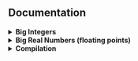 ## **Documentation**

<details><!-- big integers : start -->

<summary><b>Big Integers</b></summary>

-----

## Big Integers - **`bint`**

- **Initializing from an integral type**.
    ```c++
    apa::bint num1 = 255, num2 = -128;
    // base 10 equivalent = 255 and -128
    ```
    Make sure that the integral type value you assign to a ```bint``` will
    not exceed its base size. If you compile ```apa``` with a number base
    of 2<sup>16</sup> the maximum value you can assign using an integral
    type is **```65535```**, for base of 2<sup>32</sup> it is
    **```4294967295```**, and for base 2<sup>64</sup> this will be
    **```18446744073709551615```**.

- **Initializing from a base2 (binary) number represented by a string**.
    ```c++
    apa::bint num1( "11001001110100111110100010101",apa::BIN);
    apa::bint num2("-11001001110100111110100010101",apa::BIN);
    // base 10 equivalent = 423263509 and -423263509
    ```

- **Initializing from a base8 (octal) number represented by a string**.
    ```c++
    apa::bint num1( "122333444455555666666777777700000000",apa::OCT);
    apa::bint num2("-122333444455555666666777777700000000",apa::OCT);
    // base 10 equivalent
    // num1 =  52245490915446306574707453853696
    // num2 = -52245490915446306574707453853696
    ```

- **Initializing from a base10 (decimal) number represented by a string**.
    ```c++
    apa::bint num1( "1192098127666217730001983712379812737234",apa::DEC);
    apa::bint num2("-1192098127666217730001983712379812737234",apa::DEC);
    // base10 equivalent
    // num1 =  1192098127666217730001983712379812737234
    // num2 = -1192098127666217730001983712379812737234
    ```

- **Initializing from a base16 (hex) number represented by a string**.
    ```c++
    apa::bint num1( "deed0feed0dead0beef0fac0bae",apa::HEX);
    apa::bint num2("-deed0feed0dead0beef0fac0bae",apa::HEX);
    // base10 equivalent
    // num1 =  282592308594525234095480996891566
    // num2 = -282592308594525234095480996891566
    ```

- **Initializing with specific limb values**.
    ```c++
    apa::bint positive_num({ 0xfeed, 0xdead, 0xbeef },apa::POSITIVE);
    apa::bint negative_num({ 0xfeed, 0xdead, 0xbeef },apa::NEGATIVE);
    ```
    The values ```0xfeed```, ```0xdead``` and ```0xbeef``` values will be
    assigned to each limb of the ```bint``` instance.

    Each element in the initializer list can only hold a max value of the
    base size (depending on the base size you choose during compilation).
    - Base 2<sup>16</sup> max value = ```0xffff```
    - Base 2<sup>32</sup> max value = ```0xffffffff```
    - Base 2<sup>64</sup> max value = ```0xffffffffffffffff```

-----

- **Supported Operators of `apa::bint`**.
    - Negation Operator `-`
    - Arithmetic Operators `+`, `-`,
    `*`, `/`, `%`, `+=`, `-=`,
    `*=`, `/=`, `%=`
    - Increment/Decrement Operators
    `++`, `--` (Post-Fix and Pre-Fix)
    - Relational Operators
    `<`, `>`, `==`, `<=`, `>=`, `!=`
    - Logical Operators `!`, `&&`, `||`
    - Bitwise Logical Operators `~`, `|`, `&`, `^`,
    `|=`, `&=`, `^=`
    - Bitwise Shifts `<<`, `>>`, `<<=`, `>>=`
    (only takes argument of `size_t`)
    - Standard I/O (console cin and cout) `<<`, `>>`
    (only accepts and output hex format)

- **`bint` methods**.
    - `.printHex()` - prints the value of `bint` in hex format
    - `.to_base10_string()` - returns a string that represents the value of
    `bint` in base 10 (decimal)
    - `.to_base16_string()` - returns a string that represents the value of
    `bint` in base 16 (hex)
    - `.capacity_size()` - returns the total allocated number of limbs of
    a `bint` variable
    - `.limb_size()` - returns the number of limbs currently used by
    a `bint` variable
    - `.byte_size()` - returns the total number of bytes
    - `.bit_size()` - returns the total number of bits
    - `.limb_view()` - returns a `const *limb_t` pointer array
    - `.byte_view()` - returns a `const *uint8_t` pointer array
    - `.detach()` - returns a pointer that points to the `limbs` array of `bint`
    instance, while setting the `limbs` of the `bint` instance to `NULL`

- **`apa` namespace functions**.
    - `swap(bint& a, bint& b)` - swap values of two `bint` class.
    - `factorial(size_t n)` - returns `bint` factorial
    - `fibonacci(size_t nth)` - returns `bint` fibonacci
    - `power(const bint& base, const bint& exponent)` - returns `bint` power

</details><!-- big integers : end -->








<details><!-- big floating point : start -->

<summary><b>Big Real Numbers (floating points)</b></summary>

## Big Real Numbers - **`bfloat`**

- **`bfloat` - big floating point numbers**

    - ***Not Yet Available in version 4.***
    
    - **Visit branch [version3.9](https://github.com/mrdcvlsc/APA/tree/version_3.9)
    for the latest previous working version of `bfloat`.**


</details><!-- big floating point : end -->









<details><!-- compilation : start -->
<summary><b>Compilation</b></summary>

- ### Compiling with **Header only**.

    - If you don't want to build the library using ```makefiles``` you can directly
    include the core header instead, then compile right away with your main program.
    
        ```c++
        #include "core.hpp"
        ```

        > **Note**
        > - You can choose a base during compilation with the following flags, this
        is optional.
        >    - ```-D_FORCE_BASE2_16``` = number base 2<sup>16</sup> (slowest)
        >    - ```-D_FORCE_BASE2_32``` = number base 2<sup>32</sup>
        >    - ```-D_FORCE_BASE2_64``` = number base 2<sup>64</sup> (fastest) might
        not be supported to some x86 or 32-bit computers.
            
        **Example:**

        ```bash
        g++ main.cpp -o main.exe -D_FORCE_BASE2_32 -O2
        ```
    
    By default, if a ```-D_FORCE_BASE2_XX``` flag is not specified, the code will auto
    decide the best available value for you.
    
- ### Compiling the **Static Library**.

    - To build the library run the following command
        ```bash
        make -f static
        ```
    - To install it in your system use the command below. The default path for Linux
    installation is ```/usr/local/```, you can change this by specifying a path using
    the ```INSTALL_PREFIX="INSTALLATION_PATH"```.
        ```bash
        sudo make -f static install
        ```

    - If you are compiling the static library with **mingw** on Windows, you need to
    specify where the **mingw** folder is located in the ```INSTALL_PREFIX```; e.g.
        ```bash
        make -f static install INSTALL_PREFIX=C:/User/Downloads/mingw
        ```

        If you are using **mingw64** you might want to replace ```make``` with
        ```mingw32-make``` in the command.

    - To uninstall library in your system just do a
        ```bash
        sudo make -f static uninstall
        ```

        For windows uninstallation you also need to specify the path of **mingw** using
        ```INSTALL_PREFIX``` like how you installed it but by using uninstall command.

    - If you installed the library after building it then you can just use it right away
    by including the headers.
        ```c++
        // main.cpp
        #include <iostream>
        #include <ubint.hpp>
        #include <bint.hpp>
        int main() {
            apa::ubint num1("8800918289723498",apa::DEC);
            apa::bint  num2("-8800918289723498",apa::DEC);
            // ...
        }
        ```
        Then compile it with:
        ```
        g++ main.cpp -o main.exe -lapa -O2
        ```
    - If you did not installed it you need to link the **build/include** and **build/lib**
    folder during compilation.
        ```
        g++ main.cpp -o main.exe -I"PATH/APA/build/include" -L"PATH/APA/build/lib" -lapa -O2
        ```

    > **Warning**
    >
    > You cannot use a specific base using the flag ```-D_FORCE_BASE2_XX``` when compiling
    > your own program that uses the static library. This is because the static library
    > will auto decide the best available base value during its compilation. So if you
    > define a specific base using the ```D_FORCE_BASE2_XX``` flag, a mismatch
    > might occur throwing an undefined reference or other errors.

</details><!-- compilation : end -->


